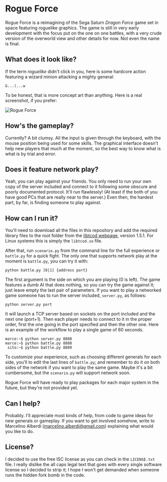 Rogue Force
===========
Rogue Force is a reimagining of the Sega Saturn *Dragon Force* game set in space featuring roguelike graphics. The game is still in very early development with the focus put on the one on one battles, with a very crude version of the overworld view and other details for now. Not even the name is final.

What does it look like?
-----------------------
If the term *roguelike* didn't click in you, here is some hardcore action featuring a wizard minion attacking a mighty general:

    G...(...w

To be honest, that is more concept art than anything. Here is a real screenshot, if you prefer:

![Rogue Force](http://i.imgur.com/E9kDO.png)

How's the gameplay?
-------------------------
Currently? A bit clumsy. All the input is given through the keyboard, with the mouse position being used for some skills. The graphical interface doesn't help new players that much at the moment, so the best way to know what is what is by trial and error.

Does it feature network play?
-----------------------------
Yeah, you can play against your friends. You only need to run your own copy of the server included and connect to it following some obscure and poorly documented protocol. It'll run flawlessly! (At least if the both of you have good PCs that are really near to the server.) Even then, the hardest part, by far, is finding someone to play against.

How can I run it?
-----------------
You'll need to download all the files in this repository and add the required library files to the root folder from the [libtcod webpage](http://doryen.eptalys.net/libtcod/download/), version 1.5.1. For Linux systems this is simply the `libtcod.so` file.

After that, run `scenario.py` from the command line for the full experience or `battle.py` for a quick fight. The only one that supports network play at the moment is `battle.py`, you can try it with:

    python battle.py [0|1] {address port}

The first argument is the side on which you are playing (0 is left). The game features a dumb AI that does nothing, so you can try the game against it; just leave empty the last pair of parameters. If you want to play a networked game someone has to run the server included, `server.py`, as follows:

    python server.py port

It will launch a TCP server based on sockets on the port included and the next one (port+1). Then each player needs to connect to it in the proper order, first the one going in the port specified and then the other one. Here is an example of the workflow to play a single game of 60 seconds.

    marce:~$ python server.py 8888
    marce:~$ python battle.py 8888
     sito:~$ python battle.py 8889

To customize your experience, such as choosing different generals for each side, you'll to edit the last lines of `battle.py`; and remember to do it on both sides of the network if you want to play the same game. Maybe it's a bit cumbersome, but the `scenario.py` will support network soon.

Rogue Force will have ready to play packages for each major system in the future, but they're not provided yet.

Can I help?
-----------
Probably. I'll appreciate most kinds of help, from code to game ideas for new generals or gameplay. If you want to get involved somehow, write to Marcelino Alberdi (marcelino.alberdi@gmail.com) explaining what would you like to do.

License?
--------
I decided to use the free ISC license as you can check in the `LICENSE.txt` file. I really dislike the all caps legal text that goes with every single software license so I decided to strip it; I hope I won't get demanded when someone runs the hidden fork bomb in the code.
